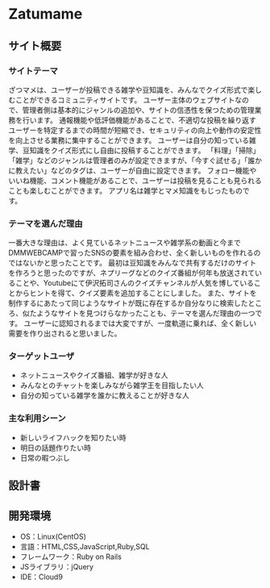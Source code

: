 # Zatumame

## サイト概要
### サイトテーマ
ざつマメは、ユーザーが投稿できる雑学や豆知識を、みんなでクイズ形式で楽しむことができるコミュニティサイトです。
ユーザー主体のウェブサイトなので、管理者側は基本的にジャンルの追加や、サイトの信憑性を保つための管理業務を行います。
通報機能や低評価機能があることで、不適切な投稿を繰り返すユーザーを特定するまでの時間が短縮でき、セキュリティの向上や動作の安定性を向上させる業務に集中することができます。
ユーザーは自分の知っている雑学、豆知識をクイズ形式にし自由に投稿することができます。
「料理」「掃除」「雑学」などのジャンルは管理者のみが設定できますが、「今すぐ試せる」「誰かに教えたい」などのタグは、ユーザーが自由に設定できます。
フォロー機能やいいね機能、コメント機能があることで、ユーザーは投稿を見ることも見られることも楽しむことができます。
アプリ名は雑学とマメ知識をもじったものです。

### テーマを選んだ理由
一番大きな理由は、よく見ているネットニュースや雑学系の動画と今までDMMWEBCAMPで習ったSNSの要素を組み合わせ、全く新しいものを作れるのではないかと思ったことです。
最初は豆知識をみんなで共有するだけのサイトを作ろうと思ったのですが、ネプリーグなどのクイズ番組が何年も放送されていることや、Youtubeにて伊沢拓司さんのクイズチャンネルが人気を博していることからヒントを得て、クイズ要素を追加することにしました。
また、サイトを制作するにあたって同じようなサイトが既に存在するか自分なりに検索したところ、似たようなサイトを見つけらなかったことも、テーマを選んだ理由の一つです。
ユーザーに認知されるまでは大変ですが、一度軌道に乗れば、全く新しい需要を作り出されると思いました。

### ターゲットユーザ
- ネットニュースやクイズ番組、雑学が好きな人
- みんなとのチャットを楽しみながら雑学王を目指したい人
- 自分の知っている雑学を誰かに教えることが好きな人

### 主な利用シーン
- 新しいライフハックを知りたい時
- 明日の話題作りたい時
- 日常の暇つぶし

## 設計書

## 開発環境
- OS：Linux(CentOS)
- 言語：HTML,CSS,JavaScript,Ruby,SQL
- フレームワーク：Ruby on Rails
- JSライブラリ：jQuery
- IDE：Cloud9